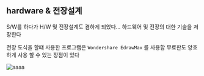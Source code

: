 ## hardware & 전장설계



S/W를 하다가 H/W 및 전장설계도 겸하게 되었다... 하드웨어 및 전장의 대한 기술을 저장한다

전장 도식을 할떄 사용한 프로그램은  ```Wondershare EdrawMax``` 를 사용함 무료판도 양호 하게 사용 할 수 있는 장점이 있다

![aaaa](https://user-images.githubusercontent.com/84003327/149474386-380fd59c-045c-4315-8855-f7e6b284d5f2.PNG)

